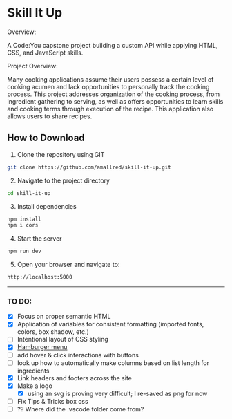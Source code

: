 # Skill It Up
Overview:

A Code:You capstone project building a custom API while applying HTML, CSS, and JavaScript skills.

Project Overview:

Many cooking applications assume their users possess a certain level of cooking acumen and lack opportunities to personally track the cooking process. This project addresses organization of the cooking process, from ingredient gathering to serving, as well as offers opportunities to learn skills and cooking terms through execution of the recipe. This application also allows users to share recipes. 

## How to Download
1. Clone the repository using GIT
```bash
git clone https://github.com/amallred/skill-it-up.git
```
2. Navigate to the project directory
```bash
cd skill-it-up
```
3. Install dependencies
```bash
npm install
npm i cors
```
4. Start the server
```bash
npm run dev
```
5. Open your browser and navigate to:
```bash
http://localhost:5000
```

---

### TO DO:
- [x] Focus on proper semantic HTML
- [x] Application of variables for consistent formatting (imported fonts, colors, box shadow, etc.)
- [ ] Intentional layout of CSS styling
- [x] [Hamburger menu](https://www.w3schools.com/howto/howto_js_mobile_navbar.asp)
- [ ] add hover & click interactions with buttons
- [ ] look up how to automatically make columns based on list length for ingredients
- [x] Link headers and footers across the site
- [x] Make a logo
  - [x] using an svg is proving very difficult; I re-saved as png for now
- [ ] Fix Tips & Tricks box css
- [ ] ?? Where did the .vscode folder come from?
